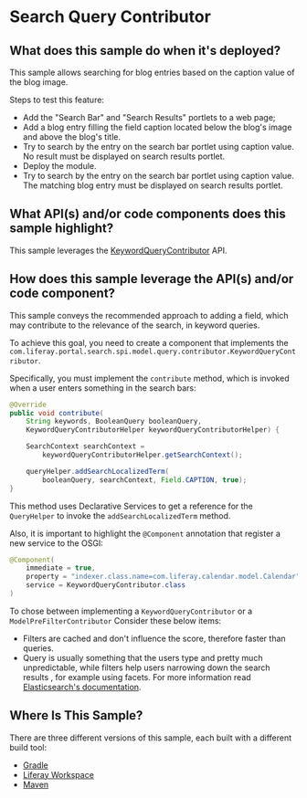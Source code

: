 # Search Query Contributor [](id=search-query-contributor)

## What does this sample do when it's deployed? [](id=what-does-this-sample-do-when-its-deployed)

This sample allows searching for blog entries based on the caption value of the blog image.

Steps to test this feature:
- Add the "Search Bar" and "Search Results" portlets to a web page;
- Add a blog entry filling the field caption located below the blog's image and above the blog's title.
- Try to search by the entry on the search bar portlet using caption value. No result must be displayed on search results portlet.
- Deploy the module.
- Try to search by the entry on the search bar portlet using caption value. The matching blog entry must be displayed on search results portlet.

## What API(s) and/or code components does this sample highlight? [](id=what-apis-and-or-code-components-does-this-sample-highlight)

This sample leverages the [KeywordQueryContributor](https://github.com/liferay/liferay-portal/blob/master/modules/apps/portal-search/portal-search-spi/src/main/java/com/liferay/portal/search/spi/model/query/contributor/KeywordQueryContributor.java) API.

## How does this sample leverage the API(s) and/or code component? [](id=how-does-this-sample-leverage-the-apis-and-or-code-component)

This sample conveys the recommended approach to adding a field, which may contribute to the relevance of the search, in keyword queries.

To achieve this goal, you need to create a component that implements the `com.liferay.portal.search.spi.model.query.contributor.KeywordQueryContributor`.

Specifically, you must implement the `contribute` method, which is invoked when a user enters something in the search bars:

```.java
@Override
public void contribute(
    String keywords, BooleanQuery booleanQuery,
    KeywordQueryContributorHelper keywordQueryContributorHelper) {

    SearchContext searchContext =
        keywordQueryContributorHelper.getSearchContext();

    queryHelper.addSearchLocalizedTerm(
        booleanQuery, searchContext, Field.CAPTION, true);
}
```

This method uses Declarative Services to get a reference for the `QueryHelper` to invoke the `addSearchLocalizedTerm` method.

Also, it is important to highlight the `@Component` annotation that register a new service to the OSGI:

```.java
@Component(
	immediate = true,
	property = "indexer.class.name=com.liferay.calendar.model.Calendar",
	service = KeywordQueryContributor.class
)
```

To chose between implementing a `KeywordQueryContributor` or a `ModelPreFilterContributor`
Consider these below items:
- Filters are cached and don't influence the score, therefore faster than queries.
- Query is usually something that the users type and pretty much unpredictable, while filters help users narrowing down the search results , for example using facets.
For more information read [Elasticsearch's documentation](https://www.elastic.co/guide/en/elasticsearch/guide/master/_queries_and_filters.html).

## Where Is This Sample? [](id=where-is-this-sample)

There are three different versions of this sample, each built with a different build tool:

- [Gradle](https://github.com/liferay/liferay-blade-samples/tree/7.1/gradle/extensions/search-keyword-query-contributor)
- [Liferay Workspace](https://github.com/liferay/liferay-blade-samples/tree/7.1/liferay-workspace/extensions/search-keyword-query-contributor)
- [Maven](https://github.com/liferay/liferay-blade-samples/tree/7.1/maven/extensions/search-keyword-query-contributor)